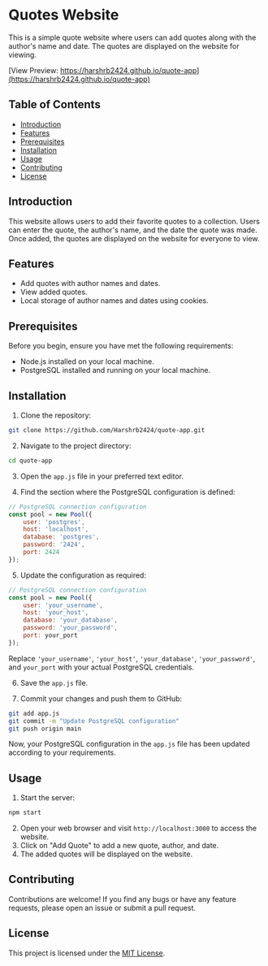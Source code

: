 # Quotes Website

This is a simple quote website where users can add quotes along with the author's name and date. The quotes are displayed on the website for viewing.

[View Preview: https://harshrb2424.github.io/quote-app](https://harshrb2424.github.io/quote-app)

## Table of Contents

- [Introduction](#introduction)
- [Features](#features)
- [Prerequisites](#prerequisites)
- [Installation](#installation)
- [Usage](#usage)
- [Contributing](#contributing)
- [License](#license)

## Introduction

This website allows users to add their favorite quotes to a collection. Users can enter the quote, the author's name, and the date the quote was made. Once added, the quotes are displayed on the website for everyone to view.

## Features

- Add quotes with author names and dates.
- View added quotes.
- Local storage of author names and dates using cookies.

## Prerequisites

Before you begin, ensure you have met the following requirements:
- Node.js installed on your local machine.
- PostgreSQL installed and running on your local machine.

## Installation

1. Clone the repository:

```bash
git clone https://github.com/Harshrb2424/quote-app.git
```

2. Navigate to the project directory:

```bash
cd quote-app
```

3. Open the `app.js` file in your preferred text editor.

4. Find the section where the PostgreSQL configuration is defined:

```javascript
// PostgreSQL connection configuration
const pool = new Pool({
    user: 'postgres',
    host: 'localhost',
    database: 'postgres',
    password: '2424',
    port: 2424
});
```

5. Update the configuration as required:

```javascript
// PostgreSQL connection configuration
const pool = new Pool({
    user: 'your_username',
    host: 'your_host',
    database: 'your_database',
    password: 'your_password',
    port: your_port
});
```

Replace `'your_username'`, `'your_host'`, `'your_database'`, `'your_password'`, and `your_port` with your actual PostgreSQL credentials.

6. Save the `app.js` file.

7. Commit your changes and push them to GitHub:

```bash
git add app.js
git commit -m "Update PostgreSQL configuration"
git push origin main
```

Now, your PostgreSQL configuration in the `app.js` file has been updated according to your requirements.

## Usage

1. Start the server:

```bash
npm start
```

2. Open your web browser and visit `http://localhost:3000` to access the website.
3. Click on "Add Quote" to add a new quote, author, and date.
4. The added quotes will be displayed on the website.

## Contributing

Contributions are welcome! If you find any bugs or have any feature requests, please open an issue or submit a pull request.

## License

This project is licensed under the [MIT License](LICENSE).
